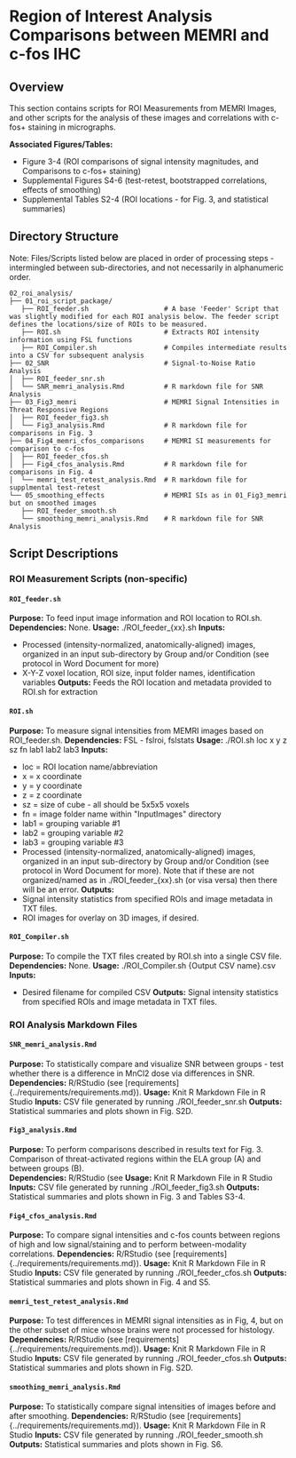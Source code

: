 # Region of Interest Analysis Comparisons between MEMRI and c-fos IHC

## Overview
This section contains scripts for ROI Measurements from MEMRI Images, and other scripts for the analysis of these images and correlations with c-fos+ staining in micrographs. 

**Associated Figures/Tables:**
- Figure 3-4 (ROI comparisons of signal intensity magnitudes, and Comparisons to c-fos+ staining)
- Supplemental Figures S4-6 (test-retest, bootstrapped correlations, effects of smoothing)
- Supplemental Tables S2-4 (ROI locations - for Fig. 3, and statistical summaries)

## Directory Structure

Note: Files/Scripts listed below are placed in order of processing steps - intermingled between sub-directories, and not necessarily in alphanumeric order.

```
02_roi_analysis/
├── 01_roi_script_package/
   ├── ROI_feeder.sh                   # A base 'Feeder' Script that was slightly modified for each ROI analysis below. The feeder script defines the locations/size of ROIs to be measured. 
   ├── ROI.sh                          # Extracts ROI intensity information using FSL functions
   ├── ROI_Compiler.sh                 # Compiles intermediate results into a CSV for subsequent analysis
├── 02_SNR                             # Signal-to-Noise Ratio Analysis
│  ├── ROI_feeder_snr.sh                    
│  └── SNR_memri_analysis.Rmd          # R markdown file for SNR Analysis
├── 03_Fig3_memri                      # MEMRI Signal Intensities in Threat Responsive Regions
│  ├── ROI_feeder_fig3.sh                    
│  └── Fig3_analysis.Rmd               # R markdown file for comparisons in Fig. 3
├── 04_Fig4_memri_cfos_comparisons     # MEMRI SI measurements for comparison to c-fos
│  ├── ROI_feeder_cfos.sh                    
│  ├── Fig4_cfos_analysis.Rmd          # R markdown file for comparisons in Fig. 4
│  └── memri_test_retest_analysis.Rmd  # R markdown file for supplmental test-retest              
└── 05_smoothing_effects               # MEMRI SIs as in 01_Fig3_memri but on smoothed images
   ├── ROI_feeder_smooth.sh                                    
   └── smoothing_memri_analysis.Rmd    # R markdown file for SNR Analysis
```

## Script Descriptions

### ROI Measurement Scripts (non-specific)

#### `ROI_feeder.sh`
**Purpose:** To feed input image information and ROI location to ROI.sh. 
**Dependencies:** None.
**Usage:** ./ROI_feeder_{xx}.sh 
**Inputs:** 
  - Processed (intensity-normalized, anatomically-aligned) images, organized in an input sub-directory by Group and/or Condition (see protocol in Word Document for more)
  - X-Y-Z voxel location, ROI size, input folder names, identification variables
**Outputs:** Feeds the ROI location and metadata provided to ROI.sh for extraction

#### `ROI.sh`
**Purpose:** To measure signal intensities from MEMRI images based on ROI_feeder.sh. 
**Dependencies:** FSL - fslroi, fslstats
**Usage:** ./ROI.sh loc x y z sz fn lab1 lab2 lab3
**Inputs:** 
 - loc = ROI location name/abbreviation
 - x = x coordinate
 - y = y coordinate
 - z = z coordinate
 - sz = size of cube - all should be 5x5x5 voxels
 - fn = image folder name within "InputImages" directory
 - lab1 = grouping variable #1
 - lab2 = grouping variable #2
 - lab3 = grouping variable #3
 - Processed (intensity-normalized, anatomically-aligned) images, organized in an input sub-directory by Group and/or Condition (see protocol in Word Document for more). Note that if these are not organized/named as in ./ROI_feeder_{xx}.sh (or visa versa) then there will be an error.
**Outputs:**
  - Signal intensity statistics from specified ROIs and image metadata in TXT files.
  - ROI images for overlay on 3D images, if desired.

#### `ROI_Compiler.sh`
**Purpose:** To compile the TXT files created by ROI.sh into a single CSV file. 
**Dependencies:** None.
**Usage:** ./ROI_Compiler.sh {Output CSV name}.csv
**Inputs:** 
  - Desired filename for compiled CSV 
**Outputs:** Signal intensity statistics from specified ROIs and image metadata in TXT files.

### ROI Analysis Markdown Files 

#### `SNR_memri_analysis.Rmd`
**Purpose:** To statistically compare and visualize SNR between groups - test whether there is a difference in MnCl2 dose via differences in SNR.
**Dependencies:** R/RStudio (see [requirements]{../requirements/requirements.md}).
**Usage:** Knit R Markdown File in R Studio
**Inputs:** CSV file generated by running ./ROI_feeder_snr.sh 
**Outputs:** Statistical summaries and plots shown in Fig. S2D.

#### `Fig3_analysis.Rmd`
**Purpose:** To perform comparisons described in results text for Fig. 3. Comparison of threat-activated regions within the ELA group (A) and between groups (B).  
**Dependencies:** R/RStudio (see 
**Usage:** Knit R Markdown File in R Studio
**Inputs:** CSV file generated by running ./ROI_feeder_fig3.sh 
**Outputs:** Statistical summaries and plots shown in Fig. 3 and Tables S3-4.

#### `Fig4_cfos_analysis.Rmd`
**Purpose:** To compare signal intensities and c-fos counts between regions of high and low signal/staining and to perform between-modality correlations.
**Dependencies:** R/RStudio (see [requirements]{../requirements/requirements.md}).
**Usage:** Knit R Markdown File in R Studio
**Inputs:** CSV file generated by running ./ROI_feeder_cfos.sh 
**Outputs:** Statistical summaries and plots shown in Fig. 4 and S5.

#### `memri_test_retest_analysis.Rmd`
**Purpose:** To test differences in MEMRI signal intensities as in Fig, 4, but on the other subset of mice whose brains were not processed for histology.
**Dependencies:** R/RStudio (see [requirements]{../requirements/requirements.md}).
**Usage:** Knit R Markdown File in R Studio
**Inputs:** CSV file generated by running ./ROI_feeder_cfos.sh 
**Outputs:** Statistical summaries and plots shown in Fig. S2D.

#### `smoothing_memri_analysis.Rmd`
**Purpose:** To statistically compare signal intensities of images before and after smoothing.
**Dependencies:** R/RStudio (see [requirements]{../requirements/requirements.md}).
**Usage:** Knit R Markdown File in R Studio
**Inputs:** CSV file generated by running ./ROI_feeder_smooth.sh 
**Outputs:** Statistical summaries and plots shown in Fig. S6.

